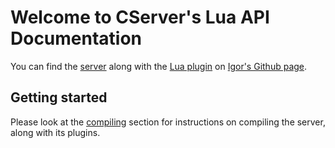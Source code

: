 # Welcome to CServer's Lua API Documentation

You can find the [server](https://github.com/igor725/cserver) along with the [Lua plugin](https://github.com/igor725/cs-lua) on [Igor's Github page](https://github.com/igor725).

## Getting started
Please look at the [compiling](./compiling.md) section for instructions on compiling the server, along with its plugins.

